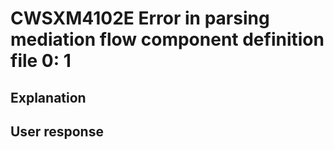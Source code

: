 # CWSXM4102E Error in parsing mediation flow component definition file 0: 1

## Explanation

## User response